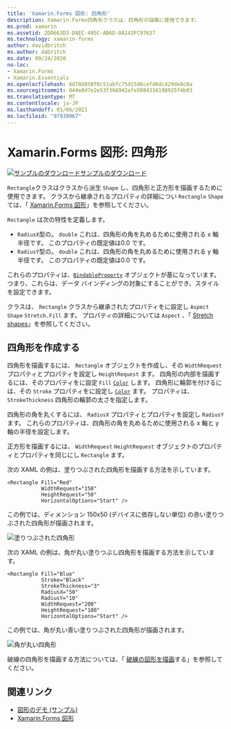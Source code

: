 ```yaml
---
title: 'Xamarin.Forms 図形: 四角形'
description: Xamarin.Forms四角形クラスは、四角形の描画に使用できます。
ms.prod: xamarin
ms.assetid: 2DD663D3-DAEC-495C-AB6D-8A143FC97637
ms.technology: xamarin-forms
author: davidbritch
ms.author: dabritch
ms.date: 09/24/2020
no-loc:
- Xamarin.Forms
- Xamarin.Essentials
ms.openlocfilehash: 6d70d850f0c51abfc75d15d6cefd6dc429de8c8a
ms.sourcegitcommit: 044e8d7e2e53f366942afe5084316198925f4b03
ms.translationtype: MT
ms.contentlocale: ja-JP
ms.lasthandoff: 01/06/2021
ms.locfileid: "97939967"
---
```

# <a name="no-locxamarinforms-shapes-rectangle"></a>Xamarin.Forms 図形: 四角形

[![サンプルのダウンロード](~/media/shared/download.png)サンプルのダウンロード](/samples/xamarin/xamarin-forms-samples/userinterface-shapesdemos/)

`Rectangle`クラスはクラスから派生 `Shape` し、四角形と正方形を描画するために使用できます。 クラスから継承されるプロパティの詳細につい `Rectangle` `Shape` ては、「 [ Xamarin.Forms 図形](index.md)」を参照してください。

`Rectangle` は次の特性を定義します。

- `RadiusX`型の。 `double` これは、四角形の角を丸めるために使用される x 軸半径です。 このプロパティの既定値は0.0 です。
- `RadiusY`型の。 `double` これは、四角形の角を丸めるために使用される y 軸半径です。 このプロパティの既定値は0.0 です。

これらのプロパティは、[`BindableProperty`](xref:Xamarin.Forms.BindableProperty) オブジェクトが基になっています。つまり、これらは、データ バインディングの対象にすることができ、スタイルを設定できます。

クラスは、 `Rectangle` クラスから継承されたプロパティをに設定し `Aspect` `Shape` `Stretch.Fill` ます。 プロパティの詳細については `Aspect` 、「 [Stretch shapes](index.md#stretch-shapes)」を参照してください。

## <a name="create-a-rectangle"></a>四角形を作成する

四角形を描画するには、 `Rectangle` オブジェクトを作成し、その `WidthRequest` プロパティとプロパティを設定し `HeightRequest` ます。 四角形の内部を描画するには、そのプロパティをに設定 `Fill` [`Color`](xref:Xamarin.Forms.Color) します。 四角形に輪郭を付けるには、その `Stroke` プロパティをに設定し [`Color`](xref:Xamarin.Forms.Color) ます。 プロパティは、 `StrokeThickness` 四角形の輪郭の太さを指定します。

四角形の角を丸くするには、 `RadiusX` プロパティとプロパティを設定し `RadiusY` ます。 これらのプロパティは、四角形の角を丸めるために使用される x 軸と y 軸の半径を設定します。

正方形を描画するには、 `WidthRequest` `HeightRequest` オブジェクトのプロパティとプロパティを同じにし `Rectangle` ます。

次の XAML の例は、塗りつぶされた四角形を描画する方法を示しています。

```xaml
<Rectangle Fill="Red"
           WidthRequest="150"
           HeightRequest="50"
           HorizontalOptions="Start" />
```

この例では、ディメンション 150x50 (デバイスに依存しない単位) の赤い塗りつぶされた四角形が描画されます。

![塗りつぶされた四角形](rectangle-images/filled.png "塗りつぶされた四角形")

次の XAML の例は、角が丸い塗りつぶし四角形を描画する方法を示しています。

```xaml
<Rectangle Fill="Blue"
           Stroke="Black"
           StrokeThickness="3"
           RadiusX="50"
           RadiusY="10"
           WidthRequest="200"
           HeightRequest="100"
           HorizontalOptions="Start" />
```

この例では、角が丸い青い塗りつぶされた四角形が描画されます。

![角が丸い四角形](rectangle-images/rounded.png "角が丸い四角形")

破線の四角形を描画する方法については、「 [破線の図形を描画](index.md#draw-dashed-shapes)する」を参照してください。

## <a name="related-links"></a>関連リンク

- [図形のデモ (サンプル)](/samples/xamarin/xamarin-forms-samples/userinterface-shapesdemos/)
- [Xamarin.Forms 図形](index.md)
